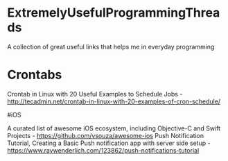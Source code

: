 # ExtremelyUsefulProgrammingThreads
A collection of great useful links that helps me in everyday programming
# Crontabs

Crontab in Linux with 20 Useful Examples to Schedule Jobs - http://tecadmin.net/crontab-in-linux-with-20-examples-of-cron-schedule/

#iOS

A curated list of awesome iOS ecosystem, including Objective-C and Swift Projects - https://github.com/vsouza/awesome-ios
Push Notification Tutorial, Creating a Basic Push notification app with server side setup - https://www.raywenderlich.com/123862/push-notifications-tutorial
